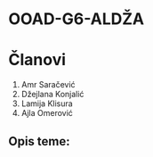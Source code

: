 # OOAD-G6-ALDŽA


# Članovi

1. Amr Saračević  
2. Džejlana Konjalić  
3. Lamija Klisura  
4. Ajla Omerović  

## Opis teme:
